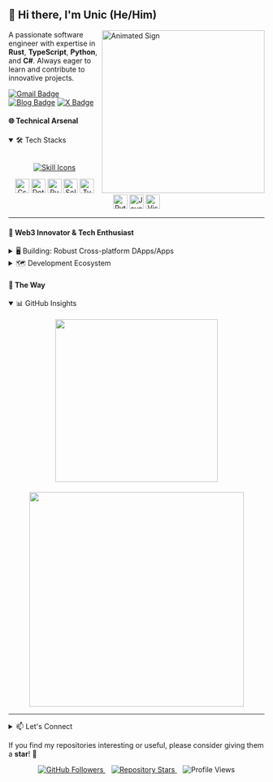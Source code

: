 ## 👋 Hi there, I'm Unic (He/Him)

<a href="https://github.com/YuniqueUnic">
  <img src="https://share.yunique.top/api/public/dl/nYheC5YL?inline=true" align="right" width="320" alt="Animated Sign" />
</a>

A passionate software engineer with expertise in **Rust**, **TypeScript**, **Python**, and **C#**. Always eager to learn and contribute to innovative projects.

[![Gmail Badge](https://img.shields.io/badge/-yuniqueunic@gmail.com-c14438?style=for-the-badge&logo=Gmail&logoColor=white)](mailto:yuniqueunic@gmail.com)
[![Blog Badge](https://img.shields.io/badge/-Unic%20Yunique-0072b1?style=for-the-badge&logo=nicehash&logoColor=white)](https://www.yunique.top)
[![X Badge](https://img.shields.io/badge/-@UnicYunique-00acee?style=for-the-badge&logo=x&logoColor=white)](https://twitter.com/UnicYunique)

#### 🌐 Technical Arsenal

<details open> 
    <summary>🛠️ Tech Stacks</summary>
<br>
<p align="center">
  <a href="https://skillicons.dev">
    <img src="https://skillicons.dev/icons?i=git,cs,rust,dotnet,py,vscode,linux,docker,photoshop,premiere,typescript,javascript,figma,visualstudio" alt="Skill Icons" />
  </a>
</p>

<p align="center">
  <img src="https://img.shields.io/badge/-Csharp-239120?style=for-the-badge&logo=Csharp" alt="Csharp" height="28" />
  <img src="https://img.shields.io/badge/-.Net-512BD4?style=for-the-badge&logo=dotnet&logoSize=42&label=dotnet&labelColor=%236669E4" alt="Dotnet" height="28" />
  <img src="https://img.shields.io/badge/-Rust-E43717?style=for-the-badge&logo=rust" alt="Rust" height="28" />
  <img src="https://img.shields.io/badge/-Solidity-03a8f3?style=for-the-badge&logo=solidity" alt="Solidity" height="28" />
  <img src="https://img.shields.io/badge/Typescript-3178C6?style=for-the-badge&logo=Typescript&logoColor=white&logoSize=44&color=007ACC" alt="Typescript" height="28" />
  <img src="https://img.shields.io/badge/-Python-14354c?style=for-the-badge&logo=python" alt="Python" height="28" />
  <img src="https://img.shields.io/badge/-JavaScript-F7DF1C?style=for-the-badge&logoColor=white&logo=JavaScript" alt="JavaScript" height="28" />
  <img src="https://img.shields.io/badge/Editor_IDE-white?style=for-the-badge&logo=visual%20studio%20code&logoColor=white&logoSize=44&label=vscode&labelColor=006DB0&color=007ACC" alt="Visual Studio Code" height="28" />
</p>

---

</details> 

#### 🌟 Web3 Innovator & Tech Enthusiast

<details>
  <summary>🖥️ Building: Robust Cross-platform DApps/Apps</summary>
<br>
🚀 Core Focus Areas

- **Decentralized Applications (DApps)**: Deep expertise in Web3 development, specializing in smart contract creation and blockchain integration.
- **High-Performance Cross-Platform Solutions**: Crafting efficient applications with Rust and TypeScript for seamless multi-platform experiences.
- **Software Excellence**: Implementing robust testing frameworks and CI/CD pipelines to ensure code reliability.

📚 Technical Mastery

- **Smart Contract Development**: Proficient in Solidity and Solana ecosystems for secure, optimized blockchain solutions.
- **Web3 Toolchain Expert**: Utilizing Hardhat, Foundry, and Anchor for end-to-end smart contract development.
- **Blockchain Exploration**: Continuously expanding knowledge in Ethereum ecosystem while building on Solana.

</details>

<details>
  <summary>🗺️ Development Ecosystem</summary>
<br>
🔧 Toolbox Highlights

- **IDE & Collaboration**: Expert-level proficiency with VS Code, Git, and GitHub for streamlined development workflows.
- **Testing Frameworks**: Extensive experience with C#/MSTest, Python/pytest, Rust/tokio-test, and Node.js/Mocha.
- **Automation**: Skilled in Selenium and Playwright for comprehensive test automation.

💼 Community Engagement

- **Open Source Contributions**: Active participant in Web2/Web3 OSS projects, enhancing both personal growth and community value.
- **Knowledge Sharing**: Regular contributor to Web3 communities through technical articles and smart contract best practices.
- **Tech Advocacy**: Engage in developer communities to foster innovation and collaborative learning.

---
</details>

#### 🚙 The Way

<details open> 
   <summary>📊 GitHub Insights </summary>
<br>
<div align="center" style="display: flex; justify-content: center; gap: 20px; flex-wrap: wrap;">
  <img src="https://github-readme-stats.vercel.app/api/top-langs/?username=YuniqueUnic&layout=compact&theme=white" width="320" />
  <img src="https://github-readme-stats.vercel.app/api?username=YuniqueUnic&show_icons=true&theme=white&include_all_commits=true" width="422" />
</div>

---

</details>

<details>
  <summary>📫 Let's Connect</summary>
<br>
<div align="center">
  <a href="mailto:yuniqueunic@gmail.com">📧 Mail: yuniqueunic@gmail.com</a> &nbsp;|&nbsp;
  <a href="https://www.yunique.top">🌐 Personal Blog: yunique.top</a> &nbsp;|&nbsp;
  <a href="https://x.com/UnicYunique">🐦 X: @UnicYunique</a>
</div>
  
---

</details>

If you find my repositories interesting or useful, please consider giving them a **star**! 🌟

<div align="center">
  <a href="https://github.com/YuniqueUnic">
    <img src="https://img.shields.io/github/followers/YuniqueUnic.svg?label=Follow&style=social" alt="GitHub Followers">
  </a>
  &nbsp;&nbsp;
  <a href="https://github.com/YuniqueUnic/YuniqueUnic">
    <img src="https://img.shields.io/github/stars/YuniqueUnic/YuniqueUnic?style=social" alt="Repository Stars">
  </a>
  &nbsp;&nbsp;
  <img src="https://komarev.com/ghpvc/?username=YuniqueUnic" alt="Profile Views">
</div>
